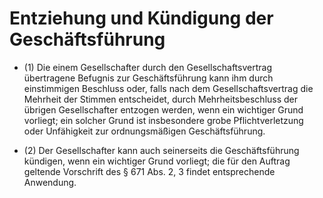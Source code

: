 # Entziehung und Kündigung der Geschäftsführung

- (1) Die einem Gesellschafter durch den Gesellschaftsvertrag übertragene Befugnis zur Geschäftsführung kann ihm durch einstimmigen Beschluss oder, falls nach dem Gesellschaftsvertrag die Mehrheit der Stimmen entscheidet, durch Mehrheitsbeschluss der übrigen Gesellschafter entzogen werden, wenn ein wichtiger Grund vorliegt; ein solcher Grund ist insbesondere grobe Pflichtverletzung oder Unfähigkeit zur ordnungsmäßigen Geschäftsführung.

- (2) Der Gesellschafter kann auch seinerseits die Geschäftsführung kündigen, wenn ein wichtiger Grund vorliegt; die für den Auftrag geltende Vorschrift des § 671 Abs. 2, 3 findet entsprechende Anwendung.

